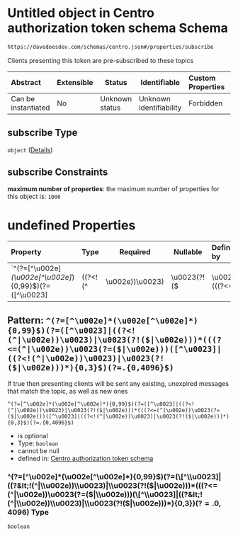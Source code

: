 # Untitled object in Centro authorization token schema Schema

```txt
https://davedoesdev.com/schemas/centro.json#/properties/subscribe
```

Clients presenting this token are pre-subscribed to these topics


| Abstract            | Extensible | Status         | Identifiable            | Custom Properties | Additional Properties | Access Restrictions | Defined In                                                                                  |
| :------------------ | ---------- | -------------- | ----------------------- | :---------------- | --------------------- | ------------------- | ------------------------------------------------------------------------------------------- |
| Can be instantiated | No         | Unknown status | Unknown identifiability | Forbidden         | Forbidden             | none                | [default_authz_token.schema.json\*](default_authz_token.schema.json "open original schema") |

## subscribe Type

`object` ([Details](default_authz_token-properties-subscribe.md))

## subscribe Constraints

**maximum number of properties**: the maximum number of properties for this object is: `1000`

# undefined Properties

| Property                                                                                                                                                                                                                    | Type      | Required | Nullable       | Defined by                                                                                                                                                                                                                                                                                                                                                                                                                                                                                                                                                    |
| :-------------------------------------------------------------------------------------------------------------------------------------------------------------------------------------------------------------------------- | --------- | -------- | -------------- | :------------------------------------------------------------------------------------------------------------------------------------------------------------------------------------------------------------------------------------------------------------------------------------------------------------------------------------------------------------------------------------------------------------------------------------------------------------------------------------------------------------------------------------------------------------ |
| `^(?=[^\u002e]*(\u002e[^\u002e]*){0,99}$)(?=([^\u0023]|((?<!(^|\u002e))\u0023)|\u0023(?!($|\u002e)))*(((?<=(^|\u002e))\u0023(?=($|\u002e)))([^\u0023]|((?<!(^|\u002e))\u0023)|\u0023(?!($|\u002e)))*){0,3}$)(?=.{0,4096}$)` | `boolean` | Optional | cannot be null | [Centro authorization token schema](default_authz_token-properties-subscribe-patternproperties-u002eu002eu002e099u0023u002eu0023u0023u002eu002eu0023u002eu0023u002eu0023u0023u002e0304096.md "https&#x3A;//davedoesdev.com/schemas/centro.json#/properties/subscribe/patternProperties/^(?=\[^\\u002e]\*(\\u002e\[^\\u002e]\*){0,99}$)(?=(\[^\\u0023]\|((?&lt;!(^\|\\u002e))\\u0023)\|\\u0023(?!($\|\\u002e)))\*(((?&lt;=(^\|\\u002e))\\u0023(?=($\|\\u002e)))(\[^\\u0023]\|((?&lt;!(^\|\\u002e))\\u0023)\|\\u0023(?!($\|\\u002e)))\*){0,3}$)(?=.{0,4096}$)") |

## Pattern: `^(?=[^\u002e]*(\u002e[^\u002e]*){0,99}$)(?=([^\u0023]|((?<!(^|\u002e))\u0023)|\u0023(?!($|\u002e)))*(((?<=(^|\u002e))\u0023(?=($|\u002e)))([^\u0023]|((?<!(^|\u002e))\u0023)|\u0023(?!($|\u002e)))*){0,3}$)(?=.{0,4096}$)`

If true then presenting clients will be sent any existing, unexpired messages that match the topic, as well as new ones


`^(?=[^\u002e]*(\u002e[^\u002e]*){0,99}$)(?=([^\u0023]|((?<!(^|\u002e))\u0023)|\u0023(?!($|\u002e)))*(((?<=(^|\u002e))\u0023(?=($|\u002e)))([^\u0023]|((?<!(^|\u002e))\u0023)|\u0023(?!($|\u002e)))*){0,3}$)(?=.{0,4096}$)`

-   is optional
-   Type: `boolean`
-   cannot be null
-   defined in: [Centro authorization token schema](default_authz_token-properties-subscribe-patternproperties-u002eu002eu002e099u0023u002eu0023u0023u002eu002eu0023u002eu0023u002eu0023u0023u002e0304096.md "https&#x3A;//davedoesdev.com/schemas/centro.json#/properties/subscribe/patternProperties/^(?=\[^\\u002e]\*(\\u002e\[^\\u002e]\*){0,99}$)(?=(\[^\\u0023]|((?&lt;!(^|\\u002e))\\u0023)|\\u0023(?!($|\\u002e)))\*(((?&lt;=(^|\\u002e))\\u0023(?=($|\\u002e)))(\[^\\u0023]|((?&lt;!(^|\\u002e))\\u0023)|\\u0023(?!($|\\u002e)))\*){0,3}$)(?=.{0,4096}$)")

### ^(?=\[^\\u002e]\*(\\u002e\[^\\u002e]\*){0,99}$)(?=(\[^\\u0023]|((?&lt;!(^|\\u002e))\\u0023)|\\u0023(?!($|\\u002e)))\*(((?&lt;=(^|\\u002e))\\u0023(?=($|\\u002e)))(\[^\\u0023]|((?&lt;!(^|\\u002e))\\u0023)|\\u0023(?!($|\\u002e)))\*){0,3}$)(?=.{0,4096}$) Type

`boolean`
